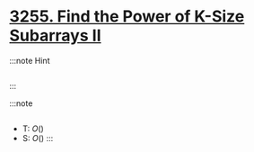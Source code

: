 # [3255\. Find the Power of K-Size Subarrays II](https://leetcode.com/problems/find-the-power-of-k-size-subarrays-ii/)

:::note Hint
```cpp

```
:::

:::note
```cpp

```
- T: $O()$
- S: $O()$
:::
